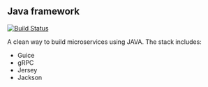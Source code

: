 ## Java framework

[![Build Status](https://travis-ci.com/javacloud-io/framework.svg?branch=master)](https://travis-ci.com/github/javacloud-io/framework)

A clean way to build microservices using JAVA. The stack includes:
- Guice
- gRPC
- Jersey
- Jackson
